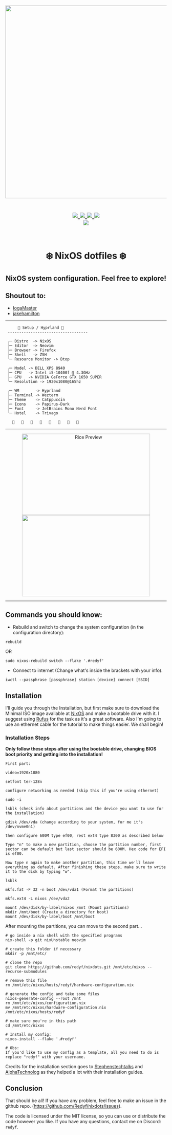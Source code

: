 <h1 align="center">
<a href='#'><img src="https://raw.githubusercontent.com/catppuccin/catppuccin/main/assets/palette/macchiato.png" width="600px"/></a>
  <br>
  <br>
  <div>
    <a href="https://github.com/redyf/snowfall/issues">
        <img src="https://img.shields.io/github/issues/redyf/snowfall?color=fab387&labelColor=303446&style=for-the-badge">
    </a>
    <a href="https://github.com/redyf/snowfall/stargazers">
        <img src="https://img.shields.io/github/stars/redyf/snowfall?color=ca9ee6&labelColor=303446&style=for-the-badge">
    </a>
    <a href="https://github.com/redyf/snowfall">
        <img src="https://img.shields.io/github/repo-size/redyf/snowfall?color=ea999c&labelColor=303446&style=for-the-badge">
    </a>
    <a href="https://github.com/redyf/snowfall/blob/main/.github/LICENCE">
        <img src="https://img.shields.io/static/v1.svg?style=for-the-badge&label=License&message=MIT&logoColor=ca9ee6&colorA=313244&colorB=cba6f7"/>
    </a>
    <br>
    </div>
        <img href="https://builtwithnix.org" src="https://builtwithnix.org/badge.svg"/>
   </h1>
   <br>

<div align="center">
<h1>
❄️ NixOS dotfiles ❄️
</h1>
</div>
<h2 align="center">NixOS system configuration. Feel free to explore!</h2>

## Shoutout to:

- [IogaMaster](https://github.com/IogaMaster)
- [jakehamilton](https://github.com/jakehamilton)

<hr>

```mint
⠀⠀   🌸 Setup / Hyprland 🌸
 -----------------------------------

 ╭─ Distro  -> NixOS
 ├─ Editor  -> Neovim
 ├─ Browser -> Firefox 
 ├─ Shell   -> ZSH
 ╰─ Resource Monitor -> Btop

 ╭─ Model -> DELL XPS 8940
 ├─ CPU   -> Intel i5-10400f @ 4.3GHz
 ├─ GPU   -> NVIDIA GeForce GTX 1650 SUPER
 ╰─ Resolution -> 1920x1080@165hz

 ╭─ WM       -> Hyprland
 ├─ Terminal -> Wezterm
 ├─ Theme    -> Catppuccin
 ├─ Icons    -> Papirus-Dark
 ├─ Font     -> JetBrains Mono Nerd Font
 ╰─ Hotel    -> Trivago

                        
```

<hr>

<div align="center">
<img src="https://cdn.discordapp.com/attachments/933711967217123411/1155200026486780005/rice.png" alt="Rice Preview" width="400px" height="253"/>
<img src="https://cdn.discordapp.com/attachments/933711967217123411/1155200026058952724/nvim.png" alt"Rice Preview2" width="400px" height="253"/>
</div>

<hr>

## Commands you should know:

- Rebuild and switch to change the system configuration (in the configuration directory):

```
rebuild
```

OR

```
sudo nixos-rebuild switch --flake '.#redyf'
```

- Connect to internet (Change what's inside the brackets with your info).

```
iwctl --passphrase [passphrase] station [device] connect [SSID]
```

## Installation

I'll guide you through the Installation, but first make sure to download the Minimal ISO image available at [NixOS](https://nixos.org/download#nixos-iso) and make a bootable drive with it. I suggest using [Rufus](https://rufus.ie/en/) for the task as it's a great software.
Also I'm going to use an ethernet cable for the tutorial to make things easier. We shall begin!

### Installation Steps

**Only follow these steps after using the bootable drive, changing BIOS boot priority and getting into the installation!**

```
First part:

video=1920x1080

setfont ter-128n

configure networking as needed (skip this if you're using ethernet)

sudo -i

lsblk (check info about partitions and the device you want to use for the installation)

gdisk /dev/vda (change according to your system, for me it's /dev/nvme0n1)

then configure 600M type ef00, rest ext4 type 8300 as described below

Type "n" to make a new partition, choose the partition number, first sector can be default but last sector should be 600M. Hex code for EFI is ef00.

Now type n again to make another partition, this time we'll leave everything as default. After finishing these steps, make sure to write it to the disk by typing "w".

lsblk

mkfs.fat -F 32 -n boot /dev/vda1 (Format the partitions)

mkfs.ext4 -L nixos /dev/vda2

mount /dev/disk/by-label/nixos /mnt (Mount partitions)
mkdir /mnt/boot (Create a directory for boot)
mount /dev/disk/by-label/boot /mnt/boot
```

After mounting the partitions, you can move to the second part...

```
# go inside a nix shell with the specified programs
nix-shell -p git nixUnstable neovim

# create this folder if necessary
mkdir -p /mnt/etc/

# clone the repo
git clone https://github.com/redyf/nixdots.git /mnt/etc/nixos --recurse-submodules

# remove this file
rm /mnt/etc/nixos/hosts/redyf/hardware-configuration.nix

# generate the config and take some files
nixos-generate-config --root /mnt
rm /mnt/etc/nixos/configuration.nix
mv /mnt/etc/nixos/hardware-configuration.nix /mnt/etc/nixos/hosts/redyf

# make sure you're in this path
cd /mnt/etc/nixos

# Install my config:
nixos-install --flake '.#redyf'

# Obs:
If you'd like to use my config as a template, all you need to do is replace "redyf" with your username.
```

Credits for the installation section goes to [Stephenstechtalks](https://github.com/stephenstechtalks) and [AlphaTechnolog](https://github.com/AlphaTechnolog) as they helped a lot with their installation guides.

## Conclusion

That should be all! If you have any problem, feel free to make an issue in the github repo. (https://github.com/Redyf/nixdots/issues).

The code is licensed under the MIT license, so you can use or distribute the code however you like. If you have any questions, contact me on Discord: `redyf`.



